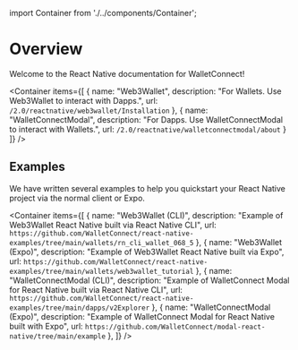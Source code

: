 import Container from './../components/Container';

# Overview

Welcome to the React Native documentation for WalletConnect!

<Container
items={[
{
name: "Web3Wallet",
description: "For Wallets. Use Web3Wallet to interact with Dapps.",
url: `/2.0/reactnative/web3wallet/Installation`
},
{
name: "WalletConnectModal",
description: "For Dapps. Use WalletConnectModal to interact with Wallets.",
url: `/2.0/reactnative/walletconnectmodal/about`
}
]}
/>


## Examples

We have written several examples to help you quickstart your React Native project via the normal client or Expo.

<Container
items={[
{
name: "Web3Wallet (CLI)",
description: "Example of Web3Wallet React Native built via React Native CLI",
url: `https://github.com/WalletConnect/react-native-examples/tree/main/wallets/rn_cli_wallet_068_5`
},
{
name: "Web3Wallet (Expo)",
description: "Example of Web3Wallet React Native built via Expo",
url: `https://github.com/WalletConnect/react-native-examples/tree/main/wallets/web3wallet_tutorial`
},
{
name: "WalletConnectModal (CLI)",
description: "Example of WalletConnect Modal for React Native built via React Native CLI",
url: `https://github.com/WalletConnect/react-native-examples/tree/main/dapps/v2Explorer`
},
{
name: "WalletConnectModal (Expo)",
description: "Example of WalletConnect Modal for React Native built with Expo",
url: `https://github.com/WalletConnect/modal-react-native/tree/main/example`
},
]}
/>
